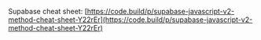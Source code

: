 Supabase cheat sheet:
[https://code.build/p/supabase-javascript-v2-method-cheat-sheet-Y22rEr](https://code.build/p/supabase-javascript-v2-method-cheat-sheet-Y22rEr)